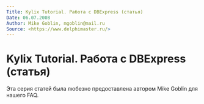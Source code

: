 ```yaml
---
Title: Kylix Tutorial. Работа с DBExpress (статья)
Date: 06.07.2008
Author: Mike Goblin, mgoblin@mail.ru
Source: <https://www.delphimaster.ru/>
---
```



Kylix Tutorial. Работа с DBExpress (статья)
===========================================

Эта серия статей была любезно предоставлена автором Mike Goblin для
нашего FAQ.


<!-- TOC -->
